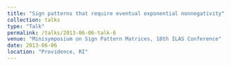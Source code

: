 ```yaml
---
title: "Sign patterns that require eventual exponential nonnegativity"
collection: talks
type: "Talk"
permalink: /talks/2013-06-06-talk-6
venue: "Minisymposium on Sign Pattern Matrices, 18th ILAS Conference"
date: 2013-06-06
location: "Providence, RI"
---
```

